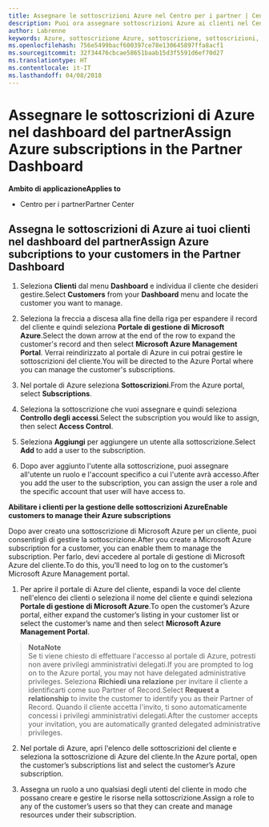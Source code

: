 ```yaml
---
title: Assegnare le sottoscrizioni Azure nel Centro per i partner | Centro per i partner
description: Puoi ora assegnare sottoscrizioni Azure ai clienti nel Centro per i partner. Puoi anche abilitarli alla gestione autonoma delle sottoscrizioni
author: Labrenne
keywords: Azure, sottoscrizione Azure, sottoscrizione, sottoscrizioni, assegnare la sottoscrizione, gestire la sottoscrizione azure
ms.openlocfilehash: 756e5499bacf600397ce78e130645897ffa8acf1
ms.sourcegitcommit: 32f34476cbcae58651baab15d3f5591d6ef70d27
ms.translationtype: HT
ms.contentlocale: it-IT
ms.lasthandoff: 04/08/2018
---
```

# <a name="assign-azure-subscriptions-in-the-partner-dashboard"></a><span data-ttu-id="23c9d-104">Assegnare le sottoscrizioni di Azure nel dashboard del partner</span><span class="sxs-lookup"><span data-stu-id="23c9d-104">Assign Azure subscriptions in the Partner Dashboard</span></span>

**<span data-ttu-id="23c9d-105">Ambito di applicazione</span><span class="sxs-lookup"><span data-stu-id="23c9d-105">Applies to</span></span>**

-  <span data-ttu-id="23c9d-106">Centro per i partner</span><span class="sxs-lookup"><span data-stu-id="23c9d-106">Partner Center</span></span>
 
## <a name="assign-azure-subcriptions-to-your-customers-in-the-partner-dashboard"></a><span data-ttu-id="23c9d-107">Assegna le sottoscrizioni di Azure ai tuoi clienti nel dashboard del partner</span><span class="sxs-lookup"><span data-stu-id="23c9d-107">Assign Azure subcriptions to your customers in the Partner Dashboard</span></span>

1. <span data-ttu-id="23c9d-108">Seleziona **Clienti** dal menu **Dashboard** e individua il cliente che desideri gestire.</span><span class="sxs-lookup"><span data-stu-id="23c9d-108">Select **Customers** from your **Dashboard** menu and locate the customer you want to manage.</span></span>

2.  <span data-ttu-id="23c9d-109">Seleziona la freccia a discesa alla fine della riga per espandere il record del cliente e quindi seleziona **Portale di gestione di Microsoft Azure**.</span><span class="sxs-lookup"><span data-stu-id="23c9d-109">Select the down arrow at the end of the row to expand the customer's record and then select **Microsoft Azure Management Portal**.</span></span> <span data-ttu-id="23c9d-110">Verrai reindirizzato al portale di Azure in cui potrai gestire le sottoscrizioni del cliente.</span><span class="sxs-lookup"><span data-stu-id="23c9d-110">You will be directed to the Azure Portal where you can manage the customer's subscriptions.</span></span> 

4. <span data-ttu-id="23c9d-111">Nel portale di Azure seleziona **Sottoscrizioni**.</span><span class="sxs-lookup"><span data-stu-id="23c9d-111">From the Azure portal, select **Subscriptions**.</span></span>

5. <span data-ttu-id="23c9d-112">Seleziona la sottoscrizione che vuoi assegnare e quindi seleziona **Controllo degli accessi**.</span><span class="sxs-lookup"><span data-stu-id="23c9d-112">Select the subscription you would like to assign, then select **Access Control**.</span></span>

6. <span data-ttu-id="23c9d-113">Seleziona **Aggiungi** per aggiungere un utente alla sottoscrizione.</span><span class="sxs-lookup"><span data-stu-id="23c9d-113">Select **Add** to add a user to the subscription.</span></span> 

7. <span data-ttu-id="23c9d-114">Dopo aver aggiunto l'utente alla sottoscrizione, puoi assegnare all'utente un ruolo e l'account specifico a cui l'utente avrà accesso.</span><span class="sxs-lookup"><span data-stu-id="23c9d-114">After you add the user to the subscription, you can assign the user a role and the specific account that user will have access to.</span></span> 

**<span data-ttu-id="23c9d-115">Abilitare i clienti per la gestione delle sottoscrizioni Azure</span><span class="sxs-lookup"><span data-stu-id="23c9d-115">Enable customers to manage their Azure subscriptions</span></span>**

<span data-ttu-id="23c9d-116">Dopo aver creato una sottoscrizione di Microsoft Azure per un cliente, puoi consentirgli di gestire la sottoscrizione.</span><span class="sxs-lookup"><span data-stu-id="23c9d-116">After you create a Microsoft Azure subscription for a customer, you can enable them to manage the subscription.</span></span> <span data-ttu-id="23c9d-117">Per farlo, devi accedere al portale di gestione di Microsoft Azure del cliente.</span><span class="sxs-lookup"><span data-stu-id="23c9d-117">To do this, you’ll need to log on to the customer’s Microsoft Azure Management portal.</span></span> 

1.  <span data-ttu-id="23c9d-118">Per aprire il portale di Azure del cliente, espandi la voce del cliente nell'elenco dei clienti o seleziona il nome del cliente e quindi seleziona **Portale di gestione di Microsoft Azure**.</span><span class="sxs-lookup"><span data-stu-id="23c9d-118">To open the customer’s Azure portal, either expand the customer’s listing in your customer list or select the customer’s name and then select **Microsoft Azure Management Portal**.</span></span>
    
 >**<span data-ttu-id="23c9d-119">Nota</span><span class="sxs-lookup"><span data-stu-id="23c9d-119">Note</span></span>** <br> <span data-ttu-id="23c9d-120">Se ti viene chiesto di effettuare l'accesso al portale di Azure, potresti non avere privilegi amministrativi delegati.</span><span class="sxs-lookup"><span data-stu-id="23c9d-120">If you are prompted to log on to the Azure portal, you may not have delegated administrative privileges.</span></span> <span data-ttu-id="23c9d-121">Seleziona **Richiedi una relazione** per invitare il cliente a identificarti come suo Partner of Record.</span><span class="sxs-lookup"><span data-stu-id="23c9d-121">Select **Request a relationship** to invite the customer to identify you as their Partner of Record.</span></span> <span data-ttu-id="23c9d-122">Quando il cliente accetta l'invito, ti sono automaticamente concessi i privilegi amministrativi delegati.</span><span class="sxs-lookup"><span data-stu-id="23c9d-122">After the customer accepts your invitation, you are automatically granted delegated administrative privileges.</span></span> 

2.  <span data-ttu-id="23c9d-123">Nel portale di Azure, apri l'elenco delle sottoscrizioni del cliente e seleziona la sottoscrizione di Azure del cliente.</span><span class="sxs-lookup"><span data-stu-id="23c9d-123">In the Azure portal, open the customer’s subscriptions list and select the customer’s Azure subscription.</span></span>

3.  <span data-ttu-id="23c9d-124">Assegna un ruolo a uno qualsiasi degli utenti del cliente in modo che possano creare e gestire le risorse nella sottoscrizione.</span><span class="sxs-lookup"><span data-stu-id="23c9d-124">Assign a role to any of the customer’s users so that they can create and manage resources under their subscription.</span></span>


